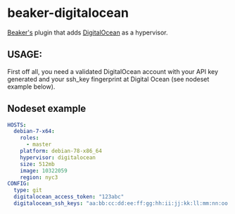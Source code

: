 # beaker-digitalocean

[Beaker's](https://github.com/puppetlabs/beaker) plugin that adds [DigitalOcean](http://www.digitalocean.com/) as a hypervisor.

## USAGE:

First off all, you need a validated DigitalOcean account with your API key generated and your ssh_key fingerprint at Digital Ocean (see nodeset example below).


## Nodeset example

```yaml
HOSTS:
  debian-7-x64:
    roles:
      - master
    platform: debian-78-x86_64
    hypervisor: digitalocean
    size: 512mb
    image: 10322059
    region: nyc3
CONFIG:
  type: git
  digitalocean_access_token: "123abc"
  digitalocean_ssh_keys: "aa:bb:cc:dd:ee:ff:gg:hh:ii:jj:kk:ll:mm:nn:oo:pp"
```